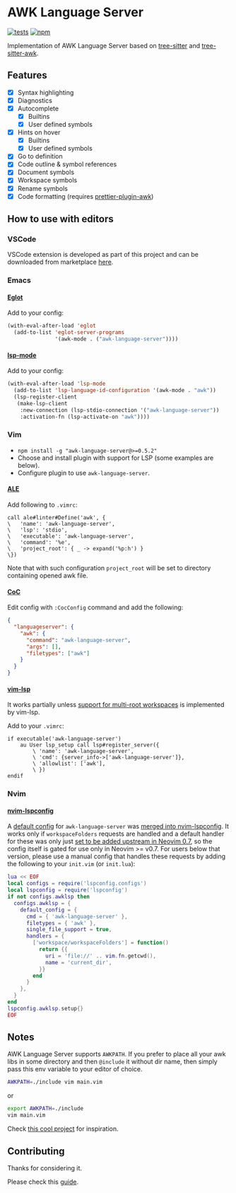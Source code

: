 # AWK Language Server

[![tests](https://github.com/Beaglefoot/awk-language-server/actions/workflows/tests.yml/badge.svg)](https://github.com/Beaglefoot/awk-language-server/actions/workflows/tests.yml)
[![npm](https://img.shields.io/npm/v/awk-language-server)](https://www.npmjs.com/package/awk-language-server)

Implementation of AWK Language Server based on [tree-sitter](https://github.com/tree-sitter/tree-sitter) and [tree-sitter-awk](https://github.com/Beaglefoot/tree-sitter-awk).

## Features

- [x] Syntax highlighting
- [x] Diagnostics
- [x] Autocomplete
  - [x] Builtins
  - [x] User defined symbols
- [x] Hints on hover
  - [x] Builtins
  - [x] User defined symbols
- [x] Go to definition
- [x] Code outline & symbol references
- [x] Document symbols
- [x] Workspace symbols
- [x] Rename symbols
- [x] Code formatting (requires [prettier-plugin-awk](https://github.com/Beaglefoot/prettier-plugin-awk))

## How to use with editors

### VSCode

VSCode extension is developed as part of this project and can be downloaded from marketplace [here](https://marketplace.visualstudio.com/items?itemName=beaglefoot.awk-ide-vscode).

### Emacs

#### [Eglot](https://github.com/joaotavora/eglot)

Add to your config:

```lisp
(with-eval-after-load 'eglot
  (add-to-list 'eglot-server-programs
               '(awk-mode . ("awk-language-server"))))
```

#### [lsp-mode](https://github.com/emacs-lsp/lsp-mode)

Add to your config:

```lisp
(with-eval-after-load 'lsp-mode
  (add-to-list 'lsp-language-id-configuration '(awk-mode . "awk"))
  (lsp-register-client
   (make-lsp-client
    :new-connection (lsp-stdio-connection '("awk-language-server"))
    :activation-fn (lsp-activate-on "awk"))))
```

### Vim

- `npm install -g "awk-language-server@>=0.5.2"`
- Choose and install plugin with support for LSP (some examples are below).
- Configure plugin to use `awk-language-server`.

#### [ALE](https://github.com/dense-analysis/ale)

Add following to `.vimrc`:
```vim
call ale#linter#Define('awk', {
\   'name': 'awk-language-server',
\   'lsp': 'stdio',
\   'executable': 'awk-language-server',
\   'command': '%e',
\   'project_root': { _ -> expand('%p:h') }
\})
```

Note that with such configuration `project_root` will be set to directory containing opened awk file.

#### [CoC](https://github.com/neoclide/coc.nvim)

Edit config with `:CocConfig` command and add the following:
```json
{
  "languageserver": {
    "awk": {
      "command": "awk-language-server",
      "args": [],
      "filetypes": ["awk"]
    }
  }
}
```

#### [vim-lsp](https://github.com/prabirshrestha/vim-lsp)

It works partially unless [support for multi-root workspaces](https://github.com/prabirshrestha/vim-lsp/issues/1069)
is implemented by vim-lsp.

Add to your `.vimrc`:
```vim
if executable('awk-language-server')
    au User lsp_setup call lsp#register_server({
        \ 'name': 'awk-language-server',
        \ 'cmd': {server_info->['awk-language-server']},
        \ 'allowlist': ['awk'],
        \ })
endif
```

### Nvim

#### [nvim-lspconfig](https://github.com/neovim/nvim-lspconfig)

A [default config](https://github.com/neovim/nvim-lspconfig/blob/master/doc/server_configurations.md#awk_ls)
for `awk-language-server` was
[merged into nvim-lspconfig](https://github.com/neovim/nvim-lspconfig/pull/1665#event-5938617547).
It works only if `workspaceFolders` requests are handled and a default
handler for these was only just
[set to be added upstream in Neovim 0.7](https://github.com/neovim/neovim/pull/17149/), so
the config itself is gated for use only in Neovim >= v0.7. For users below that version,
please use a manual config that handles these requests by adding the following to your
`init.vim` (or `init.lua`):
```lua
lua << EOF
local configs = require('lspconfig.configs')
local lspconfig = require('lspconfig')
if not configs.awklsp then
  configs.awklsp = {
    default_config = {
      cmd = { 'awk-language-server' },
      filetypes = { 'awk' },
      single_file_support = true,
      handlers = {
        ['workspace/workspaceFolders'] = function()
          return {{
            uri = 'file://' .. vim.fn.getcwd(),
            name = 'current_dir',
          }}
        end
      }
    },
  }
end
lspconfig.awklsp.setup{}
EOF
```

## Notes

AWK Language Server supports `AWKPATH`. If you prefer to place all your awk libs in some directory
and then `@include` it without dir name, then simply pass this env variable to your editor of choice.

```sh
AWKPATH=./include vim main.vim
```

or

```sh
export AWKPATH=./include
vim main.vim
```

Check [this cool project](https://github.com/djanderson/aho) for inspiration.

## Contributing

Thanks for considering it.

Please check this [guide](./CONTRIBUTING.md).
